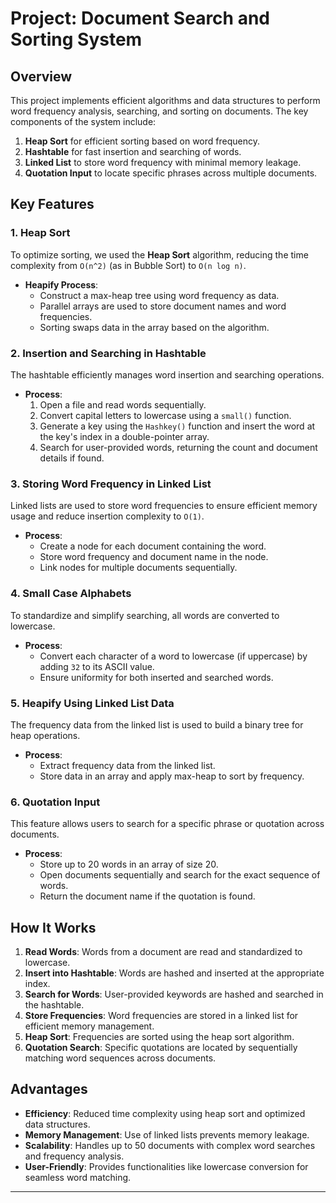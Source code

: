 # Project: Document Search and Sorting System

## Overview
This project implements efficient algorithms and data structures to perform word frequency analysis, searching, and sorting on documents. The key components of the system include:

1. **Heap Sort** for efficient sorting based on word frequency.
2. **Hashtable** for fast insertion and searching of words.
3. **Linked List** to store word frequency with minimal memory leakage.
4. **Quotation Input** to locate specific phrases across multiple documents.

## Key Features

### 1. Heap Sort
To optimize sorting, we used the **Heap Sort** algorithm, reducing the time complexity from `O(n^2)` (as in Bubble Sort) to `O(n log n)`.

- **Heapify Process**:
  - Construct a max-heap tree using word frequency as data.
  - Parallel arrays are used to store document names and word frequencies.
  - Sorting swaps data in the array based on the algorithm.

### 2. Insertion and Searching in Hashtable
The hashtable efficiently manages word insertion and searching operations.

- **Process**:
  1. Open a file and read words sequentially.
  2. Convert capital letters to lowercase using a `small()` function.
  3. Generate a key using the `Hashkey()` function and insert the word at the key's index in a double-pointer array.
  4. Search for user-provided words, returning the count and document details if found.

### 3. Storing Word Frequency in Linked List
Linked lists are used to store word frequencies to ensure efficient memory usage and reduce insertion complexity to `O(1)`.

- **Process**:
  - Create a node for each document containing the word.
  - Store word frequency and document name in the node.
  - Link nodes for multiple documents sequentially.

### 4. Small Case Alphabets
To standardize and simplify searching, all words are converted to lowercase.

- **Process**:
  - Convert each character of a word to lowercase (if uppercase) by adding `32` to its ASCII value.
  - Ensure uniformity for both inserted and searched words.

### 5. Heapify Using Linked List Data
The frequency data from the linked list is used to build a binary tree for heap operations.

- **Process**:
  - Extract frequency data from the linked list.
  - Store data in an array and apply max-heap to sort by frequency.

### 6. Quotation Input
This feature allows users to search for a specific phrase or quotation across documents.

- **Process**:
  - Store up to 20 words in an array of size 20.
  - Open documents sequentially and search for the exact sequence of words.
  - Return the document name if the quotation is found.

## How It Works

1. **Read Words**: Words from a document are read and standardized to lowercase.
2. **Insert into Hashtable**: Words are hashed and inserted at the appropriate index.
3. **Search for Words**: User-provided keywords are hashed and searched in the hashtable.
4. **Store Frequencies**: Word frequencies are stored in a linked list for efficient memory management.
5. **Heap Sort**: Frequencies are sorted using the heap sort algorithm.
6. **Quotation Search**: Specific quotations are located by sequentially matching word sequences across documents.

## Advantages
- **Efficiency**: Reduced time complexity using heap sort and optimized data structures.
- **Memory Management**: Use of linked lists prevents memory leakage.
- **Scalability**: Handles up to 50 documents with complex word searches and frequency analysis.
- **User-Friendly**: Provides functionalities like lowercase conversion for seamless word matching.

---
